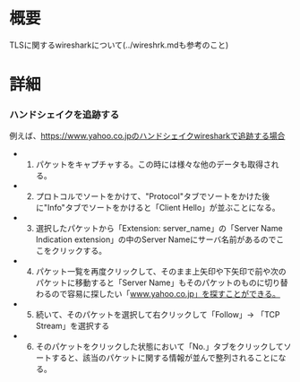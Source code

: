 # 概要
TLSに関するwiresharkについて(../wireshrk.mdも参考のこと)

# 詳細
### ハンドシェイクを追跡する
例えば、https://www.yahoo.co.jpのハンドシェイクwiresharkで追跡する場合
- 1. パケットをキャプチャする。この時には様々な他のデータも取得される。
- 2. プロトコルでソートをかけて、"Protocol"タブでソートをかけた後に"Info"タブでソートをかけると「Client Hello」が並ぶことになる。
- 3. 選択したパケットから「Extension: server_name」の「Server Name Indication extension」の中のServer Nameにサーバ名前があるのでここをクリックする。
- 4. パケット一覧を再度クリックして、そのまま上矢印や下矢印で前や次のパケットに移動すると「Server Name」もそのパケットのものに切り替わるので容易に探したい「www.yahoo.co.jp」を探すことができる。
- 5. 続いて、そのパケットを選択して右クリックして「Follow」-> 「TCP Stream」を選択する
- 6. そのパケットをクリックした状態において「No.」タブをクリックしてソートすると、該当のパケットに関する情報が並んで整列されることになる。

